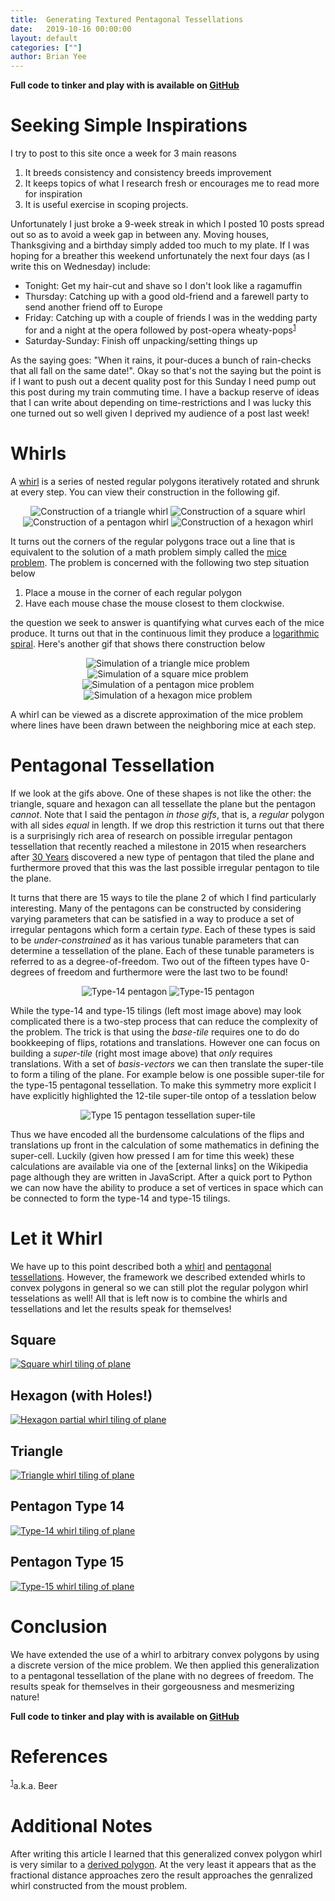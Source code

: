```yaml
---
title:  Generating Textured Pentagonal Tessellations
date:   2019-10-16 00:00:00
layout: default
categories: [""]
author: Brian Yee
---
```


**Full code to tinker and play with is available on
[GitHub](https://github.com/Brian-Yee/whirl-tesselations)**

Seeking Simple Inspirations
===========================

I try to post to this site once a week for 3 main reasons

1. It breeds consistency and consistency breeds improvement
2. It keeps topics of what I research fresh or encourages me to read more for inspiration
3. It is useful exercise in scoping projects.

Unfortunately I just broke a 9-week streak in which I posted 10 posts spread out so as to avoid a
week gap in between any. Moving houses, Thanksgiving and a birthday simply added too much to my
plate. If I was hoping for a breather this weekend unfortunately the next four days (as I write
this on Wednesday) include:

- Tonight: Get my hair-cut and shave so I don't look like a ragamuffin
- Thursday: Catching up with a good old-friend and a farewell party to send another friend off to
  Europe
- Friday: Catching up with a couple of friends I was in the wedding party for and a night at the
  opera followed by post-opera wheaty-pops<sup>[1](#beer)</sup>
- Saturday-Sunday: Finish off unpacking/setting things up

As the saying goes: "When it rains, it pour-duces a bunch of rain-checks that all fall on the same
date!". Okay so that's not the saying but the point is if I want to push out a decent quality post
for this Sunday I need pump out this post during my train commuting time. I have a backup reserve
of ideas that I can write about depending on time-restrictions and I was lucky this one turned out
so well given I deprived my audience of a post last week!

Whirls
======

A [whirl](http://mathworld.wolfram.com/Whirl.html) is a series of nested regular polygons
iteratively rotated and shrunk at every step. You can view their construction in the following gif.

<p style="text-align:center">
    <img alt="Construction of a triangle whirl" src="../images/pentagon/whirl3.gif">
    <img alt="Construction of a square whirl" src="../images/pentagon/whirl4.gif">
    <img alt="Construction of a pentagon whirl" src="../images/pentagon/whirl5.gif">
    <img alt="Construction of a hexagon whirl" src="../images/pentagon/whirl6.gif">
</p>

It turns out the corners of the regular polygons trace out a line that is equivalent to the
solution of a math problem simply called the [mice
problem](http://mathworld.wolfram.com/MiceProblem.html). The problem is concerned with the
following two step situation below

1. Place a mouse in the corner of each regular polygon
2. Have each mouse chase the mouse closest to them clockwise.

the question we seek to answer is quantifying what curves each of the mice produce. It turns out
that in the continuous limit they produce a [logarithmic
spiral](https://en.wikipedia.org/wiki/Logarithmic_spiral). Here's another gif that shows there
construction below

<p style="text-align:center">
    <img alt="Simulation of a triangle mice problem" src="../images/pentagon/mice3.gif">
    <img alt="Simulation of a square mice problem" src="../images/pentagon/mice4.gif">
    <img alt="Simulation of a pentagon mice problem" src="../images/pentagon/mice5.gif">
    <img alt="Simulation of a hexagon mice problem" src="../images/pentagon/mice6.gif">
</p>

A whirl can be viewed as a discrete approximation of the mice problem where lines have been drawn
between the neighboring mice at each step.


Pentagonal Tessellation
=======================

If we look at the gifs above. One of these shapes is not like the other: the triangle, square and
hexagon can all tessellate the plane but the pentagon _cannot_. Note that I said the pentagon _in
those gifs_, that is, a _regular_ polygon with all sides _equal_ in length. If we drop this
restriction it turns out that there is a surprisingly rich area of research on possible irregular
pentagon tessellation that recently reached a milestone in 2015 when researchers after [30
Years](https://www.quantamagazine.org/pentagon-tiling-proof-solves-century-old-math-problem-20170711/)
discovered a new type of pentagon that tiled the plane and furthermore proved that this was the
last possible irregular pentagon to tile the plane.

It turns that there are 15 ways to tile the plane 2 of which I find particularly interesting. Many
of the pentagons can be constructed by considering varying parameters that can be satisfied in a
way to produce a set of irregular pentagons which form a certain _type_. Each of these types is
said to be _under-constrained_ as it has various tunable parameters that can determine a
tessellation of the plane. Each of these tunable parameters is referred to as a degree-of-freedom.
Two out of the fifteen types have 0-degrees of freedom and furthermore were the last two to be
found!

<p style="text-align:center">
    <img alt="Type-14 pentagon" src="../images/pentagon/type-14.png">
    <img alt="Type-15 pentagon" src="../images/pentagon/type-15.png">
</p>

While the type-14 and type-15 tilings (left most image above) may look complicated there is a
two-step process that can reduce the complexity of the problem. The trick is that using the
_base-tile_ requires one to do do bookkeeping of flips, rotations and translations. However one can
focus on building a _super-tile_ (right most image above) that _only_ requires translations. With a
set of _basis-vectors_ we can then translate the super-tile to form a tiling of the plane. For
example below is one possible super-tile for the type-15 pentagonal tessellation. To make this
symmetry more explicit I have explicitly highlighted the 12-tile super-tile ontop of a tesslation
below

<p style="text-align:center">
    <img alt="Type 15 pentagon tessellation super-tile" src="../images/pentagon/supertile.png">
</p>

Thus we have encoded all the burdensome calculations of the flips and translations up front in the
calculation of some mathematics in defining the super-cell. Luckily (given how pressed I am for
time this week) these calculations are available via one of the [external links] on the Wikipedia
page although they are written in JavaScript. After a quick port to Python we can now have the
ability to produce a set of vertices in space which can be connected to form the type-14 and
type-15 tilings.

Let it Whirl
============

We have up to this point described both a [whirl]() and [pentagonal tessellations](). However, the
framework we described extended whirls to convex polygons in general so we can still plot the
regular polygon whirl tesselations as well! All that is left now is to combine the whirls and
tessellations and let the results speak for themselves!

Square
------
[![Square whirl tiling of plane](../images/pentagon/square.png)](../images/pentagon/square.png)

Hexagon (with Holes!)
---------------------
[![Hexagon partial whirl tiling of plane](../images/pentagon/hexagon.png)](../images/pentagon/hexagon.png)

Triangle
--------
[![Triangle whirl tiling of plane](../images/pentagon/triangle.png)](../images/pentagon/triangle.png)

Pentagon Type 14
----------------

[![Type-14 whirl tiling of plane](../images/pentagon/whirl-14.png)](../images/pentagon/whirl-14.png)

Pentagon Type 15
----------------

[![Type-15 whirl tiling of plane](../images/pentagon/whirl-15.png)](../images/pentagon/whirl-15.png)

Conclusion
==========

We have extended the use of a whirl to arbitrary convex polygons by using a discrete version of the
mice problem. We then applied this generalization to a pentagonal tessellation of the plane with no
degrees of freedom. The results speak for themselves in their gorgeousness and mesmerizing nature!


**Full code to tinker and play with is available on
[GitHub](https://github.com/Brian-Yee/whirl-tesselations)**

References
==========

<sup>[1](#beer)</sup>a.k.a. Beer

Additional Notes
================

After writing this article I learned that this generalized convex polygon whirl is very similar to
a [derived polygon](http://mathworld.wolfram.com/DerivedPolygon.html). At the very least it appears
that as the fractional distance approaches zero the result approaches the genralized whirl
constructed from the moust problem.
